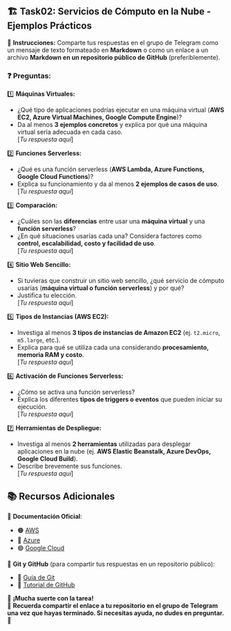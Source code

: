 ## 🏗️ Task02: Servicios de Cómputo en la Nube - Ejemplos Prácticos  
📌 **Instrucciones:** Comparte tus respuestas en el grupo de Telegram como un mensaje de texto formateado en **Markdown** o como un enlace a un archivo **Markdown en un repositorio público de GitHub** (preferiblemente).  

### ❓ Preguntas:  

1️⃣ **Máquinas Virtuales:**  
   - ¿Qué tipo de aplicaciones podrías ejecutar en una máquina virtual (**AWS EC2, Azure Virtual Machines, Google Compute Engine**)?  
   - Da al menos **3 ejemplos concretos** y explica por qué una máquina virtual sería adecuada en cada caso.  
   [*Tu respuesta aquí*]  

2️⃣ **Funciones Serverless:**  
   - ¿Qué es una función serverless (**AWS Lambda, Azure Functions, Google Cloud Functions**)?  
   - Explica su funcionamiento y da al menos **2 ejemplos de casos de uso**.  
   [*Tu respuesta aquí*]  

3️⃣ **Comparación:**  
   - ¿Cuáles son las **diferencias** entre usar una **máquina virtual** y una **función serverless**?  
   - ¿En qué situaciones usarías cada una? Considera factores como **control, escalabilidad, costo y facilidad de uso**.  
   [*Tu respuesta aquí*]  

4️⃣ **Sitio Web Sencillo:**  
   - Si tuvieras que construir un sitio web sencillo, ¿qué servicio de cómputo usarías (**máquina virtual o función serverless**) y por qué?  
   - Justifica tu elección.  
   [*Tu respuesta aquí*]  

5️⃣ **Tipos de Instancias (AWS EC2):**  
   - Investiga al menos **3 tipos de instancias de Amazon EC2** (ej. `t2.micro`, `m5.large`, etc.).  
   - Explica para qué se utiliza cada una considerando **procesamiento, memoria RAM y costo**.  
   [*Tu respuesta aquí*]  

6️⃣ **Activación de Funciones Serverless:**  
   - ¿Cómo se activa una función serverless?  
   - Explica los diferentes **tipos de triggers o eventos** que pueden iniciar su ejecución.  
   [*Tu respuesta aquí*]  

7️⃣ **Herramientas de Despliegue:**  
   - Investiga al menos **2 herramientas** utilizadas para desplegar aplicaciones en la nube (ej. **AWS Elastic Beanstalk, Azure DevOps, Google Cloud Build**).  
   - Describe brevemente sus funciones.  
   [*Tu respuesta aquí*]  


## 📚 Recursos Adicionales  

🔹 **Documentación Oficial**:  
- 🟠 [AWS](https://aws.amazon.com/es/)  
- 🔵 [Azure](https://azure.microsoft.com/es-es/)  
- 🟢 [Google Cloud](https://cloud.google.com/)  

🔹 **Git y GitHub** (para compartir tus respuestas en un repositorio público):  
- 📖 [Guía de Git](https://rogerdudler.github.io/git-guide/index.es.html)  
- 📖 [Tutorial de GitHub](https://docs.github.com/es/get-started/quickstart/hello-world)  


🎯 **¡Mucha suerte con la tarea!**  
💬 **Recuerda compartir el enlace a tu repositorio en el grupo de Telegram una vez que hayas terminado. Si necesitas ayuda, no dudes en preguntar.** 🚀 
